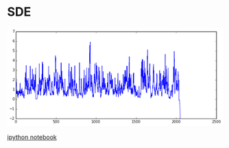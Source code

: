 # SDE

![step = 0.1](https://github.com/keiikegami/SDE/blob/master/step%3D0.1.png)

[ipython notebook](https://github.com/keiikegami/SDE/blob/master/differential%20equation%20numerical%20method.ipynb)
